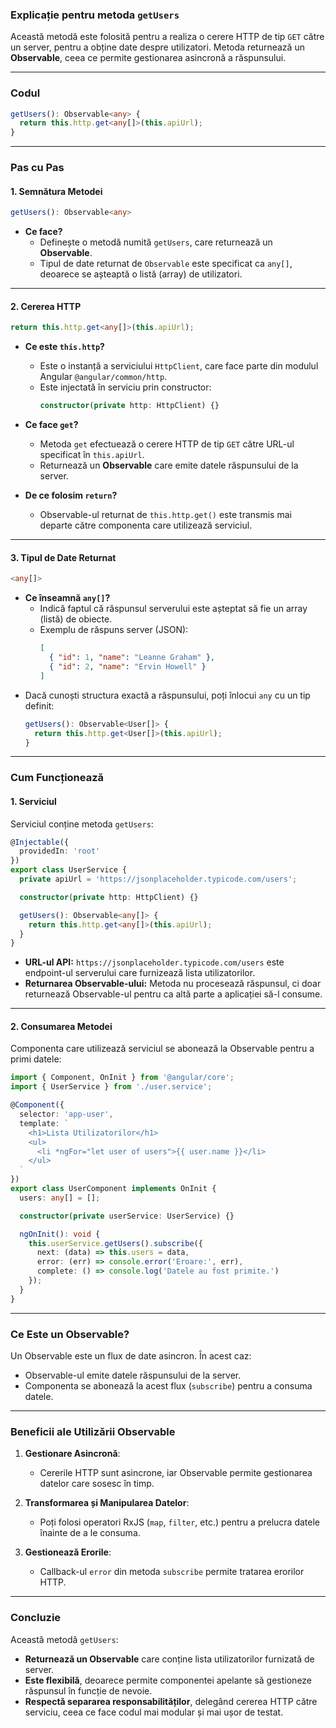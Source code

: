 ### **Explicație pentru metoda `getUsers`**

Această metodă este folosită pentru a realiza o cerere HTTP de tip `GET` către un server, pentru a obține date despre utilizatori. Metoda returnează un **Observable**, ceea ce permite gestionarea asincronă a răspunsului.

---

### **Codul**

```typescript
getUsers(): Observable<any> {
  return this.http.get<any[]>(this.apiUrl);
}
```

---

### **Pas cu Pas**

#### **1. Semnătura Metodei**
```typescript
getUsers(): Observable<any>
```

- **Ce face?**
  - Definește o metodă numită `getUsers`, care returnează un **Observable**.
  - Tipul de date returnat de `Observable` este specificat ca `any[]`, deoarece se așteaptă o listă (array) de utilizatori.

---

#### **2. Cererea HTTP**
```typescript
return this.http.get<any[]>(this.apiUrl);
```

- **Ce este `this.http`?**
  - Este o instanță a serviciului `HttpClient`, care face parte din modulul Angular `@angular/common/http`.
  - Este injectată în serviciu prin constructor:
    ```typescript
    constructor(private http: HttpClient) {}
    ```

- **Ce face `get`?**
  - Metoda `get` efectuează o cerere HTTP de tip `GET` către URL-ul specificat în `this.apiUrl`.
  - Returnează un **Observable** care emite datele răspunsului de la server.

- **De ce folosim `return`?**
  - Observable-ul returnat de `this.http.get()` este transmis mai departe către componenta care utilizează serviciul.

---

#### **3. Tipul de Date Returnat**
```typescript
<any[]>
```

- **Ce înseamnă `any[]`?**
  - Indică faptul că răspunsul serverului este așteptat să fie un array (listă) de obiecte.
  - Exemplu de răspuns server (JSON):
    ```json
    [
      { "id": 1, "name": "Leanne Graham" },
      { "id": 2, "name": "Ervin Howell" }
    ]
    ```
- Dacă cunoști structura exactă a răspunsului, poți înlocui `any` cu un tip definit:
  ```typescript
  getUsers(): Observable<User[]> {
    return this.http.get<User[]>(this.apiUrl);
  }
  ```

---

### **Cum Funcționează**

#### 1. **Serviciul**
Serviciul conține metoda `getUsers`:

```typescript
@Injectable({
  providedIn: 'root'
})
export class UserService {
  private apiUrl = 'https://jsonplaceholder.typicode.com/users';

  constructor(private http: HttpClient) {}

  getUsers(): Observable<any[]> {
    return this.http.get<any[]>(this.apiUrl);
  }
}
```

- **URL-ul API:** `https://jsonplaceholder.typicode.com/users` este endpoint-ul serverului care furnizează lista utilizatorilor.
- **Returnarea Observable-ului:** Metoda nu procesează răspunsul, ci doar returnează Observable-ul pentru ca altă parte a aplicației să-l consume.

---

#### 2. **Consumarea Metodei**

Componenta care utilizează serviciul se abonează la Observable pentru a primi datele:

```typescript
import { Component, OnInit } from '@angular/core';
import { UserService } from './user.service';

@Component({
  selector: 'app-user',
  template: `
    <h1>Lista Utilizatorilor</h1>
    <ul>
      <li *ngFor="let user of users">{{ user.name }}</li>
    </ul>
  `
})
export class UserComponent implements OnInit {
  users: any[] = [];

  constructor(private userService: UserService) {}

  ngOnInit(): void {
    this.userService.getUsers().subscribe({
      next: (data) => this.users = data,
      error: (err) => console.error('Eroare:', err),
      complete: () => console.log('Datele au fost primite.')
    });
  }
}
```

---

### **Ce Este un Observable?**

Un Observable este un flux de date asincron. În acest caz:
- Observable-ul emite datele răspunsului de la server.
- Componenta se abonează la acest flux (`subscribe`) pentru a consuma datele.

---

### **Beneficii ale Utilizării Observable**

1. **Gestionare Asincronă**:
   - Cererile HTTP sunt asincrone, iar Observable permite gestionarea datelor care sosesc în timp.

2. **Transformarea și Manipularea Datelor**:
   - Poți folosi operatori RxJS (`map`, `filter`, etc.) pentru a prelucra datele înainte de a le consuma.

3. **Gestionează Erorile**:
   - Callback-ul `error` din metoda `subscribe` permite tratarea erorilor HTTP.

---

### **Concluzie**

Această metodă `getUsers`:
- **Returnează un Observable** care conține lista utilizatorilor furnizată de server.
- **Este flexibilă**, deoarece permite componentei apelante să gestioneze răspunsul în funcție de nevoie.
- **Respectă separarea responsabilităților**, delegând cererea HTTP către serviciu, ceea ce face codul mai modular și mai ușor de testat.

